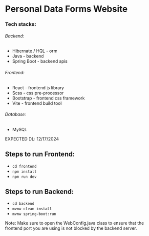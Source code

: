# Personal Data Forms Website

### Tech stacks:

###### Backend:

- Hibernate / HQL - orm
- Java - backend
- Spring Boot - backend apis

###### Frontend:

- React - frontend js library
- Scss - css pre-processor
- Bootstrap - frontend css framework
- Vite - frontend build tool

###### Database:
- MySQL 

EXPECTED DL: 12/17/2024

## Steps to run Frontend:

- `cd frontend`
- `npm install`
- `npm run dev`

## Steps to run Backend:

- `cd backend`
- `mvnw clean install`
- `mvnw spring-boot:run`

Note: Make sure to open the WebConfig.java class to ensure that the frontend port you are using is not blocked by the backend server.
